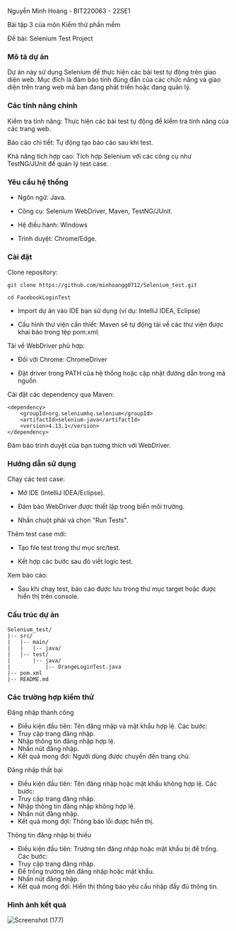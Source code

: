Nguyễn Minh Hoàng - BIT220063 - 22SE1

Bài tập 3 của môn Kiểm thử phần mềm

Đề bài: Selenium Test Project

### Mô tả dự án

Dự án này sử dụng Selenium để thực hiện các bài test tự động trên giao diện web. Mục đích là đảm bảo tính đúng đắn của các chức năng và giao diện trên trang web mà bạn đang phát triển hoặc đang quản lý.

### Các tính năng chính

Kiểm tra tính năng: Thực hiện các bài test tự động để kiểm tra tính năng của các trang web.

Báo cáo chi tiết: Tự động tạo báo cáo sau khi test.

Khả năng tích hợp cao: Tích hợp Selenium với các công cụ như TestNG/JUnit để quản lý test case.

### Yêu cầu hệ thống

- Ngôn ngữ: Java.

- Công cụ: Selenium WebDriver, Maven, TestNG/JUnit.

- Hệ điều hành: Windows

- Trình duyệt: Chrome/Edge.

### Cài đặt

Clone repository:

    git clone https://github.com/minhoangg0712/Selenium_test.git

    cd FacebookLoginTest

- Import dự án vào IDE bạn sử dụng (ví dụ: IntelliJ IDEA, Eclipse)

- Cấu hình thư viện cần thiết: Maven sẽ tự động tải về các thư viện được khai báo trong tệp pom.xml.

Tải về WebDriver phù hợp:

- Đối với Chrome: ChromeDriver

- Đặt driver trong PATH của hệ thống hoặc cập nhật đường dẫn trong mã nguồn

Cài đặt các dependency qua Maven:

    <dependency>
        <groupId>org.seleniumhq.selenium</groupId>
        <artifactId>selenium-java</artifactId>
        <version>4.13.1</version>
    </dependency>

Đảm bảo trình duyệt của bạn tương thích với WebDriver.

### Hướng dẫn sử dụng

Chạy các test case:

- Mở IDE (IntelliJ IDEA/Eclipse).

- Đảm bảo WebDriver được thiết lập trong biến môi trường.

- Nhấn chuột phải và chọn "Run Tests".

Thêm test case mới:

- Tạo file test trong thư mục src/test.

- Kết hợp các bước sau đó viết logic test.

Xem báo cáo:

- Sau khi chạy test, báo cáo được lưu trong thư mục target hoặc được hiển thị trên console.

### Cấu trúc dự án

    Selenium_test/
    |-- src/
    |   |-- main/
    |   |   |-- java/
    |   |-- test/
    |       |-- java/
    |           |-- OrangeLoginTest.java
    |-- pom.xml
    |-- README.md


### Các trường hợp kiểm thử

Đăng nhập thành công

- Điều kiện đầu tiên: Tên đăng nhập và mật khẩu hợp lệ. Các bước:
- Truy cập trang đăng nhập.
- Nhập thông tin đăng nhập hợp lệ.
- Nhấn nút đăng nhập.
- Kết quả mong đợi: Người dùng được chuyển đến trang chủ.

Đăng nhập thất bại
- Điều kiện đầu tiên: Tên đăng nhập hoặc mật khẩu không hợp lệ. Các bước:
- Truy cập trang đăng nhập.
- Nhập thông tin đăng nhập không hợp lệ.
- Nhấn nút đăng nhập.
- Kết quả mong đợi: Thông báo lỗi được hiển thị.

Thông tin đăng nhập bị thiếu
- Điều kiện đầu tiên: Trường tên đăng nhập hoặc mật khẩu bị để trống. Các bước:
- Truy cập trang đăng nhập.
- Để trống trường tên đăng nhập hoặc mật khẩu.
- Nhấn nút đăng nhập.
- Kết quả mong đợi: Hiển thị thông báo yêu cầu nhập đầy đủ thông tin.

### Hình ảnh kết quả
![Screenshot (177)](https://github.com/user-attachments/assets/056857ae-2cfe-4dc2-8486-983a6da17c8d)
